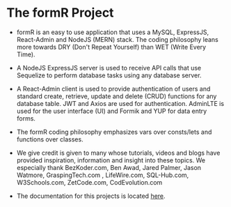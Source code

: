 
# The formR Project

- formR is an easy to use application that uses a MySQL, ExpressJS, React-Admin and NodeJS (MERN) stack.
  The coding philosophy leans more towards DRY (Don't Repeat Yourself) than WET (Write Every Time).

- A NodeJS ExpressJS server is used to receive API calls that use Sequelize to perform database tasks using any database server.  

- A React-Admin client is used to provide authentication of  users and standard create, retrieve, update and delete (CRUD) functions
  for any database table. JWT and Axios are used for authentication. AdminLTE is used for the user interface (UI) and Formik and YUP for data entry forms.

- The formR coding philosophy emphasizes vars over consts/lets and functions over classes.

- We give credit is given to many whose tutorials, videos and blogs have provided inspiration, information and insight into these topics.
  We especially thank BezKoder.com, Ben Awad, Jared Palmer, Jason Watmore, 
  GraspingTech.com , LifeWire.com, SQL-Hub.com, W3Schools.com, ZetCode.com, CodEvolution.com

- The documentation for this projects is located [here](https://8020data.github.io/FRDocs_prod-master/#/). 
